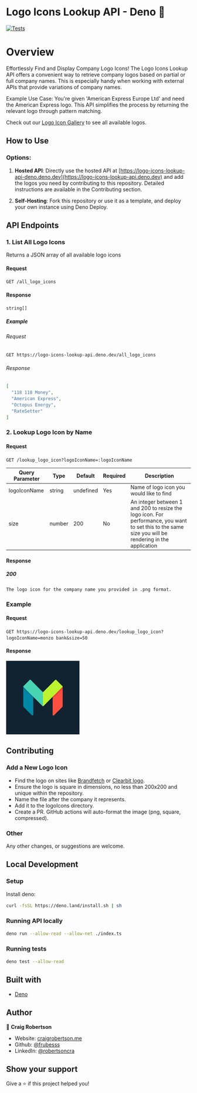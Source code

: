 # Logo Icons Lookup API - Deno 🚀

[![Tests](https://github.com/frubesss/logo-icons-lookup-api-deno/actions/workflows/lint-tests.yml/badge.svg?branch=main)](https://github.com/frubesss/logo-icons-lookup-api/actions/workflows/lint-tests.yml)

# Overview

Effortlessly Find and Display Company Logo Icons! The Logo Icons Lookup API
offers a convenient way to retrieve company logos based on partial or full
company names. This is especially handy when working with external APIs that
provide variations of company names.

Example Use Case: You're given 'American Express Europe Ltd' and need the
American Express logo. This API simplifies the process by returning the relevant
logo through pattern matching.

Check out our [Logo Icon Gallery](https://frubesss.github.io/logo-icons-web-app)
to see all available logos.

## How to Use

### Options:

1. **Hosted API**: Directly use the hosted API at
   [https://logo-icons-lookup-api-deno.deno.dev](https://logo-icons-lookup-api.deno.dev)
   and add the logos you need by contributing to this repository. Detailed
   instructions are available in the Contributing section.

2. **Self-Hosting**: Fork this repository or use it as a template, and deploy
   your own instance using Deno Deploy.

## API Endpoints

### 1. List All Logo Icons

Returns a JSON array of all available logo icons

#### Request

`GET /all_logo_icons`

#### Response

```TypeScript
string[]
```

##### Example

###### Request

`GET https://logo-icons-lookup-api.deno.dev/all_logo_icons`

###### Response

```json
[
  "118 118 Money",
  "American Express",
  "Octopus Energy",
  "RateSetter"
]
```

### 2. Lookup Logo Icon by Name

#### Request

`GET /lookup_logo_icon?logoIconName=:logoIconName`

| Query Parameter | Type   | Default   | Required | Description                                                                                                                                           |
| --------------- | ------ | --------- | -------- | ----------------------------------------------------------------------------------------------------------------------------------------------------- |
| logoIconName    | string | undefined | Yes      | Name of logo icon you would like to find                                                                                                              |
| size            | number | 200       | No       | An integer between 1 and 200 to resize the logo icon. For performance, you want to set this to the same size you will be rendering in the application |

#### Response

##### 200

`The logo icon for the company name you provided in .png format.`

### Example

#### Request

`GET https://logo-icons-lookup-api.deno.dev/lookup_logo_icon?logoIconName=monzo bank&size=50`

#### Response

![Monzo Logo Icon](logoIcons/monzo.png)

## Contributing

### Add a New Logo Icon

- Find the logo on sites like [Brandfetch](https://www.brandfetch.com) or
  [Clearbit logo](https://clearbit.com/logo).
- Ensure the logo is square in dimensions, no less than 200x200 and unique
  within the repository.
- Name the file after the company it represents.
- Add it to the logoIcons directory.
- Create a PR. GitHub actions will auto-format the image (png, square,
  compressed).

### Other

Any other changes, or suggestions are welcome.

## Local Development

### Setup

Install deno:

```sh
curl -fsSL https://deno.land/install.sh | sh
```

### Running API locally

```sh
deno run --allow-read --allow-net ./index.ts
```

### Running tests

```sh
deno test --allow-read
```

## Built with

- [Deno](https://deno.land/)

## Author

👤 **Craig Robertson**

- Website: [craigrobertson.me](https://www.craigrobertson.me)
- Github: [@frubesss](https://github.com/frubesss)
- LinkedIn: [@robertsoncra](https://linkedin.com/in/robertsoncra)

## Show your support

Give a ⭐️ if this project helped you!
